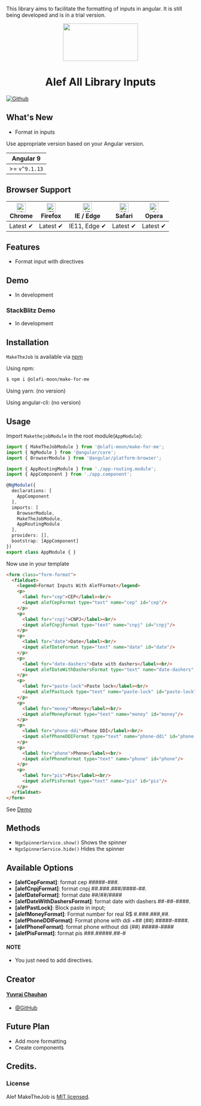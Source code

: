 This library aims to facilitate the formatting of inputs in angular. 
It is still being developed and is in a trial version.

<p align="center">
  <img height="100px" width="200px" style="text-align: center;" src="https://blogger.googleusercontent.com/img/a/AVvXsEiMZmdYp6lhwmfxoaDqKcQNqBznhGSemNxNOixRqqr_0in1kgAt02ZV-84avJtvCDDe0ZH8UPuURCgtXq-mvssNEFnBPrhbrnxqrEl7ue-V5XKsO4cJwFeGrFc-HE8bbZQaLxV-Q-trXiooRouQW0I3LDXKkdU4_yDNFLWuUe1qztj_BshM13rOmCpu=s291">
  <h1 align="center">Alef All Library Inputs</h1>
</p>


[![Github](https://img.shields.io/badge/GitHub-100000?style=for-the-badge&logo=github&logoColor=white)](https://github.com/Olafi-MooN/alefall-lib)

## What's New

- Format in inputs

Use appropriate version based on your Angular version.

| Angular 9  |
| ----------- | 
| >= `v^9.1.13` |



## Browser Support

| [<img src="https://raw.githubusercontent.com/alrra/browser-logos/master/src/chrome/chrome_48x48.png" alt="Chrome" width="24px" height="24px" />](http://godban.github.io/browsers-support-badges/)</br>Chrome | [<img src="https://raw.githubusercontent.com/alrra/browser-logos/master/src/firefox/firefox_48x48.png" alt="Firefox" width="24px" height="24px" />](http://godban.github.io/browsers-support-badges/)</br>Firefox | [<img src="https://raw.githubusercontent.com/alrra/browser-logos/master/src/edge/edge_48x48.png" alt="IE / Edge" width="24px" height="24px" />](http://godban.github.io/browsers-support-badges/)</br>IE / Edge | [<img src="https://raw.githubusercontent.com/alrra/browser-logos/master/src/safari-ios/safari-ios_48x48.png" alt="iOS Safari" width="24px" height="24px" />](http://godban.github.io/browsers-support-badges/)</br>Safari | [<img src="https://raw.githubusercontent.com/alrra/browser-logos/master/src/opera/opera_48x48.png" alt="Opera" width="24px" height="24px" />](http://godban.github.io/browsers-support-badges/)</br>Opera |
| ------------------------------------------------------------------------------------------------------------------------------------------------------------------------------------------------------------- | ----------------------------------------------------------------------------------------------------------------------------------------------------------------------------------------------------------------- | --------------------------------------------------------------------------------------------------------------------------------------------------------------------------------------------------------------- | ------------------------------------------------------------------------------------------------------------------------------------------------------------------------------------------------------------------------- | --------------------------------------------------------------------------------------------------------------------------------------------------------------------------------------------------------- |
| Latest ✔                                                                                                                                                                                                      | Latest ✔                                                                                                                                                                                                          | IE11, Edge ✔                                                                                                                                                                                                    | Latest ✔                                                                                                                                                                                                                  | Latest ✔                                                                                                                                                                                                  |

## Features

- Format input with directives

## Demo
- In development
<!-- [Working Demo](https://alefall.github.io/all/) -->

### StackBlitz Demo
- In development
<!-- - [Normal Usage](https://stackblitz.com/) -->

## Installation

`MakeTheJob` is available via [npm](https://www.npmjs.com/package/ngx-spinner)

Using npm:

```bash
$ npm i @olafi-moon/make-for-me
```

Using yarn: (no version)

<!-- ```bash
$ yarn add MakeTheJob
``` -->

Using angular-cli: (no version)
<!-- 
```bash
$ ng add MakeTheJob
``` -->

## Usage

Import `MakethejobModule` in the root module(`AppModule`):

```typescript
import { MakeTheJobModule } from '@olafi-moon/make-for-me';
import { NgModule } from '@angular/core';
import { BrowserModule } from '@angular/platform-browser';

import { AppRoutingModule } from './app-routing.module';
import { AppComponent } from './app.component';

@NgModule({
  declarations: [
    AppComponent
  ],
  imports: [
    BrowserModule,
    MakeTheJobModule,
    AppRoutingModule
  ],
  providers: [],
  bootstrap: [AppComponent]
})
export class AppModule { }

```

Now use in your template

```html
<form class="form-format">
  <fieldset>
    <legend>Format Inputs With AlefFormat</legend>
    <p>
      <label for="cep">CEP</label><br/>
      <input alefCepFormat type="text" name="cep" id="cep"/>
    </p>
    <p>
      <label for="cnpj">CNPJ</label><br/>
      <input alefCnpjFormat type="text" name="cnpj" id="cnpj"/>
    </p>
    <p>
      <label for="date">Date</label><br/>
      <input alefDateFormat type="text" name="date" id="date"/>
    </p>
    <p>
      <label for="date-dashers">Date with dashers</label><br/>
      <input alefDateWithDashersFormat type="text" name="date-dashers" id="date-dashers"/>
    </p>
    <p>
      <label for="paste-lock">Paste lock</label><br/>
      <input alefPastLock type="text" name="paste-lock" id="paste-lock"/>
    </p>
    <p>
      <label for="money">Money</label><br/>
      <input alefMoneyFormat type="text" name="money" id="money"/>
    </p>
    <p>
      <label for="phone-ddi">Phone DDI</label><br/>
      <input alefPhoneDDIFormat type="text" name="phone-ddi" id="phone-ddi"/>
    </p>
    <p>
      <label for="phone">Phone</label><br/>
      <input alefPhoneFormat type="text" name="phone" id="phone"/>
    </p>
    <p>
      <label for="pis">Pis</label><br/>
      <input alefPisFormat type="text" name="pis" id="pis"/>
    </p>
  </fieldset>
</form>
```

See [Demo](#demo)

## Methods

- `NgxSpinnerService.show()` Shows the spinner
- `NgxSpinnerService.hide()` Hides the spinner

## Available Options

- **[alefCepFormat]**: format cep #####-###.
- **[alefCnpjFormat]**: format cnpj ##.###.###/####-##.
- **[alefDateFormat]**: format date ##/##/####
- **[alefDateWithDashersFormat]**: format date with dashers ##-##-####.
- **[alefPastLock]**: Block paste in input;
- **[alefMoneyFormat]**: Format number for real R$ #.###.###,##.
- **[alefPhoneDDIFormat]**: Format phone with ddi +## (##) #####-####.
- **[alefPhoneFormat]**: format phone without ddi (##) #####-####
- **[alefPisFormat]**: format pis ###.#####.##-#

#### NOTE

- You just need to add directives.
## Creator

#### [Yuvraj Chauhan](mailto:alefmastertutor@gmail.com)

- [@GitHub](https://github.com/Olafi-MooN)

## Future Plan
- Add more formatting 
- Create components

## Credits.

### License

Alef MakeTheJob is [MIT licensed](./LICENSE).
